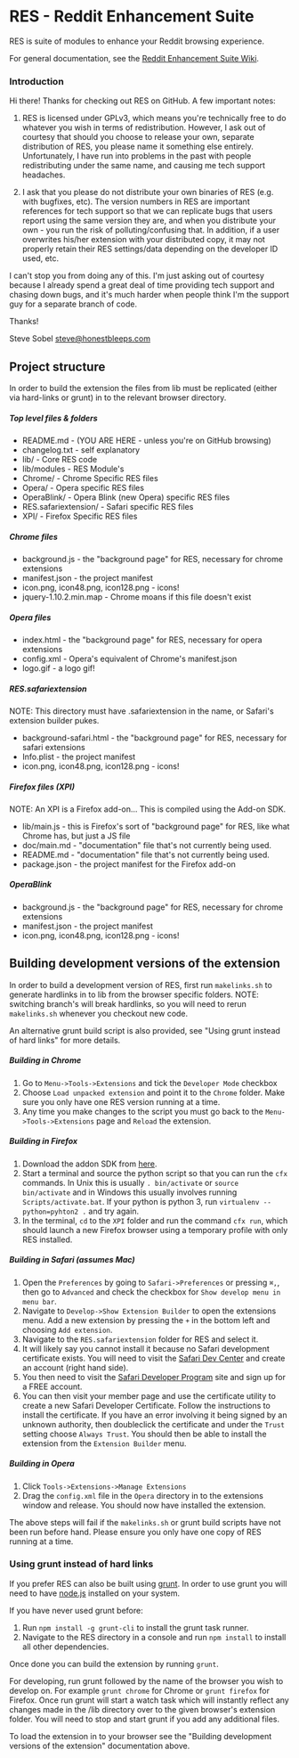 # RES - Reddit Enhancement Suite

RES is suite of modules to enhance your Reddit browsing experience. 

For general documentation, see the [Reddit Enhancement Suite Wiki](http://redditenhancementsuite.com:8080/wiki/).

### Introduction

Hi there! Thanks for checking out RES on GitHub.  A few important notes:

1. RES is licensed under GPLv3, which means you're technically free to do whatever you wish in terms of redistribution.  However, I ask out of courtesy that should you choose to release your own, separate distribution of RES, you please name it something else entirely. Unfortunately, I have run into problems in the past with people redistributing under the same name, and causing me tech support headaches.

2. I ask that you please do not distribute your own binaries of RES (e.g. with bugfixes, etc).  The version numbers in RES are important references for tech support so that we can replicate bugs that users report using the same version they are, and when you distribute your own - you run the risk of polluting/confusing that.  In addition, if a user overwrites his/her extension with your distributed copy, it may not properly retain their RES settings/data depending on the developer ID used, etc.

I can't stop you from doing any of this. I'm just asking out of courtesy because I already spend a great deal of time providing tech support and chasing down bugs, and it's much harder when people think I'm the support guy for a separate branch of code.

Thanks!

Steve Sobel
steve@honestbleeps.com

## Project structure

In order to build the extension the files from lib must be replicated (either via hard-links or grunt) in to the relevant browser directory.

##### Top level files & folders

- README.md - (YOU ARE HERE - unless you're on GitHub browsing)
- changelog.txt - self explanatory
- lib/ - Core RES code
- lib/modules - RES Module's
- Chrome/ - Chrome Specific RES files
- Opera/ - Opera specific RES files
- OperaBlink/ - Opera Blink (new Opera) specific RES files
- RES.safariextension/  - Safari specific RES files
- XPI/ - Firefox Specific RES files

##### Chrome files

  - background.js - the "background page" for RES, necessary for chrome extensions
  - manifest.json - the project manifest
  - icon.png, icon48.png, icon128.png - icons!
  - jquery-1.10.2.min.map - Chrome moans if this file doesn't exist

##### Opera files

  - index.html - the "background page" for RES, necessary for opera extensions
  - config.xml - Opera's equivalent of Chrome's manifest.json
  - logo.gif - a logo gif!

##### RES.safariextension
NOTE: This directory must have .safariextension in the name, or Safari's extension builder pukes.

  - background-safari.html - the "background page" for RES, necessary for safari extensions
  - Info.plist - the project manifest
  - icon.png, icon48.png, icon128.png - icons!

##### Firefox files (XPI)
NOTE: An XPI is a Firefox add-on... This is compiled using the Add-on SDK.

  - lib/main.js - this is Firefox's sort of "background page" for RES, like what Chrome has, but just a JS file
  - doc/main.md - "documentation" file that's not currently being used.
  - README.md - "documentation" file that's not currently being used.
  - package.json - the project manifest for the Firefox add-on

##### OperaBlink

  - background.js - the "background page" for RES, necessary for chrome extensions
  - manifest.json - the project manifest
  - icon.png, icon48.png, icon128.png - icons!

## Building development versions of the extension

In order to build a development version of RES, first run `makelinks.sh` to generate hardlinks in to lib from the browser specific folders. NOTE: switching branch's will break hardlinks, so you will need to rerun `makelinks.sh` whenever you checkout new code. 

An alternative grunt build script is also provided, see "Using grunt instead of hard links" for more details.

##### Building in Chrome

  1. Go to `Menu->Tools->Extensions` and tick the `Developer Mode` checkbox
  2. Choose `Load unpacked extension` and point it to the `Chrome` folder.  Make sure you only have one RES version running at a time.
  3. Any time you make changes to the script you must go back to the `Menu->Tools->Extensions` page and ``Reload`` the extension.

##### Building in Firefox

  1. Download the addon SDK from [here](https://ftp.mozilla.org/pub/mozilla.org/labs/jetpack/jetpack-sdk-latest.zip).
  2. Start a terminal and source the python script so that you can run the ``cfx`` commands. In Unix this is usually ``. bin/activate`` or ``source bin/activate`` and in Windows this usually involves running ``Scripts/activate.bat``. If your python is python 3, run ``virtualenv --python=pyhton2 .`` and try again.
  3. In the terminal, ``cd`` to the ``XPI`` folder and run the command ``cfx run``, which should launch a new Firefox browser using a temporary profile with only RES installed. 

##### Building in Safari (assumes Mac)

  1. Open the ``Preferences`` by going to ``Safari->Preferences`` or pressing ``⌘,``, then go to ``Advanced`` and check the checkbox for ``Show develop menu in menu bar``. 
  2. Navigate to ``Develop->Show Extension Builder`` to open the extensions menu. Add a new extension by pressing the ``+`` in the bottom left and choosing ``Add extension``.
  3. Navigate to the ``RES.safariextension`` folder for RES and select it. 
  4. It will likely say you cannot install it because no Safari development certificate exists. You will need to visit the [Safari Dev Center](https://developer.apple.com/devcenter/safari/index.action) and create an account (right hand side).
  5. You then need to visit the [Safari Developer Program](https://developer.apple.com/programs/safari/) site and sign up for a FREE account.
  6. You can then visit your member page and use the certificate utility to create a new Safari Developer Certificate. Follow the instructions to install the certificate. If you have an error involving it being signed by an unknown authority, then doubleclick the certificate and under the ``Trust`` setting choose ``Always Trust``. You should then be able to install the extension from the ``Extension Builder`` menu.

##### Building in Opera
  1. Click ``Tools->Extensions->Manage Extensions``
  2. Drag the ``config.xml`` file in the ``Opera`` directory in to the extensions window and release. You should now have installed the extension. 

The above steps will fail if the `makelinks.sh` or grunt build scripts have not been run before hand. Please ensure you only have one copy of RES running at a time.

### Using grunt instead of hard links

If you prefer RES can also be built using [grunt](http://gruntjs.com/). In order to use grunt you will need to have [node.js](http://nodejs.org/) installed on your system.

If you have never used grunt before:

1. Run `npm install -g grunt-cli` to install the grunt task runner.
2. Navigate to the RES directory in a console and run `npm install` to install all other dependencies.

Once done you can build the extension by running `grunt`. 

For developing, run grunt followed by the name of the browser you wish to develop on. For example `grunt chrome` for Chrome or `grunt firefox` for Firefox. Once run grunt will start a watch task which will instantly reflect any changes made in the /lib directory over to the given browser's extension folder. You will need to stop and start grunt if you add any additional files.

To load the extension in to your browser see the "Building development versions of the extension" documentation above. 